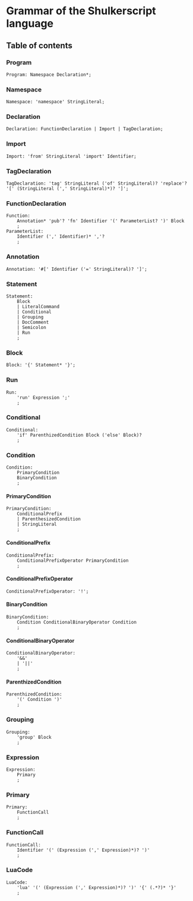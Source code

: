 # Grammar of the Shulkerscript language

## Table of contents

### Program
```ebnf
Program: Namespace Declaration*;
```

### Namespace
```ebnf
Namespace: 'namespace' StringLiteral;
```

### Declaration
```ebnf
Declaration: FunctionDeclaration | Import | TagDeclaration;
```

### Import
```ebnf
Import: 'from' StringLiteral 'import' Identifier;
```

### TagDeclaration
```ebnf
TagDeclaration: 'tag' StringLiteral ('of' StringLiteral)? 'replace'? '[' (StringLiteral (',' StringLiteral)*)? ']';
```

### FunctionDeclaration
```ebnf
Function:
    Annotation* 'pub'? 'fn' Identifier '(' ParameterList? ')' Block
    ;
ParameterList:
    Identifier (',' Identifier)* ','?  
    ;
```

### Annotation
```ebnf
Annotation: '#[' Identifier ('=' StringLiteral)? ']';
```

### Statement
```ebnf
Statement:
    Block
    | LiteralCommand
    | Conditional
    | Grouping
    | DocComment
    | Semicolon
    | Run
    ;
```

### Block
```ebnf	
Block: '{' Statement* '}';
```

### Run
```ebnf
Run:
    'run' Expression ';'
    ;
```

### Conditional
```ebnf
Conditional:
    'if' ParenthizedCondition Block ('else' Block)?
    ;
```

### Condition
```ebnf
Condition:
    PrimaryCondition
    BinaryCondition
    ;
```

#### PrimaryCondition
```ebnf
PrimaryCondition:
    ConditionalPrefix
    | ParenthesizedCondition
    | StringLiteral
    ;
```

#### ConditionalPrefix
```ebnf
ConditionalPrefix:
    ConditionalPrefixOperator PrimaryCondition
    ;
```

#### ConditionalPrefixOperator
``` ebnf
ConditionalPrefixOperator: '!';
```

#### BinaryCondition
``` ebnf
BinaryCondition:
    Condition ConditionalBinaryOperator Condition
    ;
```

#### ConditionalBinaryOperator
``` ebnf
ConditionalBinaryOperator:
    '&&'
    | '||'
    ;
```

#### ParenthizedCondition
```ebnf
ParenthizedCondition:
    '(' Condition ')'
    ;
```


### Grouping
``` ebnf
Grouping:
    'group' Block
    ;
```

### Expression
```ebnf
Expression:
    Primary
    ;
```

### Primary
```ebnf
Primary:
    FunctionCall
    ;
```

### FunctionCall
```ebnf
FunctionCall:
    Identifier '(' (Expression (',' Expression)*)? ')'
    ;
```

### LuaCode
```ebnf
LuaCode:
    'lua' '(' (Expression (',' Expression)*)? ')' '{' (.*?)* '}'
    ;
```